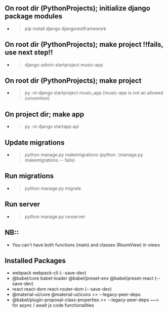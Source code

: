 ## On root dir (PythonProjects); initialize django package modules
- > pip install django djangorestframework

## On root dir (PythonProjects); make project !!fails, use next step!!
- > django-admin startproject music-app

## On root dir (PythonProjects); make project
- > py -m django startproject music_app (music-app is not an allowed convention)

## On project dir; make app
- > py -m django startapp api

## Update migrations
- > python manage.py makemigrations (python .\manage.py makemigrations -- fails)

## Run migrations
- > python manage.py migrate

## Run server
- > python manage.py runserver


## NB:: 
- You can't have both functions (main) and classes (RoomView) in views

## Installed Packages
 - webpack webpack-cli (--save-dev)
 - @babel/core babel-loader @babel/preset-env @babel/preset-react (--save-dev)
 - react react-dom react-router-dom (--save-dev)
 - @material-ui/core @material-ui/icons >> --legacy-peer-deps
 - @babel/plugin-proposal-class-properties >> --legacy-peer-deps ~~> for async / await js code functionalities